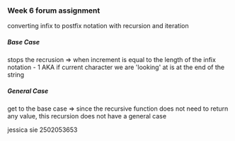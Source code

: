 ### Week 6 forum assignment 
converting infix to postfix notation with recursion and iteration

##### Base Case 
stops the recrusion 
 => when increment is equal to the length of the infix notation - 1
 AKA 
 if current character we are 'looking' at is at the end of the string 

##### General Case 
get to the base case
=> since the recursive function does not need to return any value, this recursion does not have a general case




jessica sie 2502053653

